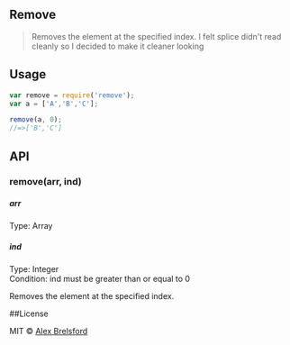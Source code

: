## Remove


> Removes the element at the specified index. I felt splice didn't read cleanly so I decided to make it cleaner looking

## Usage
```js
var remove = require('remove');
var a = ['A','B','C'];

remove(a, 0);
//=>['B','C']
```

## API

### remove(arr, ind)

##### arr
Type: Array

##### ind
Type: Integer<br>
Condition: ind must be greater than or equal to 0

Removes the element at the specified index.

##License

MIT © [Alex Brelsford](abrelsfo.github.io)
